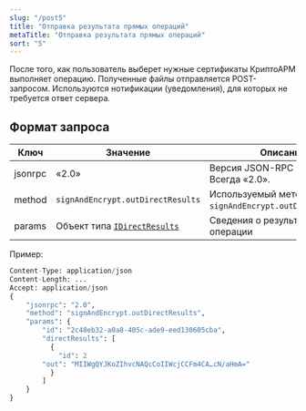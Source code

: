 ```yaml
---
slug: "/post5"
title: "Отправка результата прямых операций"
metaTitle: "Отправка результата прямых операций"
sort: "5"
---
```



После того, как пользователь выберет нужные сертификаты КриптоАРМ выполняет операцию. Полученные файлы отправляется POST-запросом. Используются нотификации (уведомления), для которых не требуется ответ сервера.

## Формат запроса

| Ключ | Значение | Описание |
| --- | --- | --- |
| jsonrpc | «2.0» | Версия JSON-RPC протокола. Всегда «2.0». |
| method | `signAndEncrypt.outDirectResults`|  Используемый метод. Всегда `signAndEncrypt.outDirectResults`. |
| params |  Объект типа [`IDirectResults`](./15-IDirectResults.md) |  Сведения о результатах прямой операции |

Пример:

``` py linenums="1"
Content-Type: application/json
Content-Length: ...
Accept: application/json
{
    "jsonrpc": "2.0",
    "method": "signAndEncrypt.outDirectResults",
    "params": {
        "id": "2c48eb32-a0a8-405c-ade9-eed130605cba",
        "directResults": [
          {
            "id": 2
		"out": "MIIWgQYJKoZIhvcNAQcCoIIWcjCCFm4CA…cN/aHmA="
          }
        ]
    }
}
```
